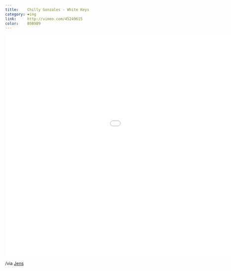 ```yaml
---
title:    Chilly Gonzales - White Keys
category: ❤ing
link:     http://vimeo.com/45249615
color:    B9B9B9
---
```


<div class="large embed video vimeo" data-aspect-ratio="0.5625">
    <iframe src="//player.vimeo.com/video/45249615?byline=0&amp;color=e9e9e9" width="1280" height="720" frameborder="0" title="WHITE KEYS from SOLO PIANO II" webkitallowfullscreen mozallowfullscreen allowfullscreen></iframe>
</div>

/via [Jens][jens]

[jens]: http://aneuu.com/
